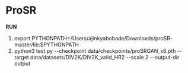 # ProSR

**RUN** 

1. export PYTHONPATH=/Users/ajinkyabobade/Downloads/proSR-master/lib:$PYTHONPATH
2. python3 test.py --checkpoint data/checkpoints/proSRGAN_x8.pth --target data/datasets/DIV2K/DIV2K_valid_HR2 --scale 2 --output-dir output
